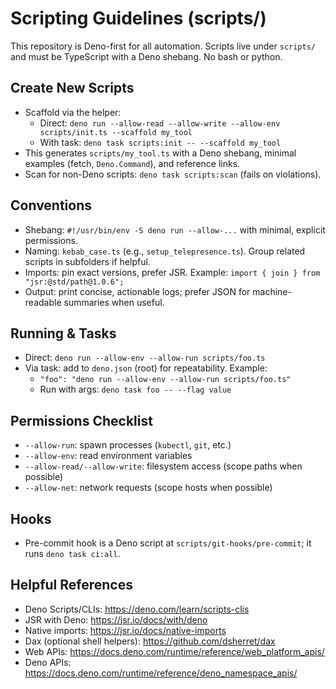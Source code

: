 # Scripting Guidelines (scripts/)

This repository is Deno-first for all automation. Scripts live under `scripts/` and must be TypeScript with a Deno shebang. No bash or python.

## Create New Scripts
- Scaffold via the helper:
  - Direct: `deno run --allow-read --allow-write --allow-env scripts/init.ts --scaffold my_tool`
  - With task: `deno task scripts:init -- --scaffold my_tool`
- This generates `scripts/my_tool.ts` with a Deno shebang, minimal examples (fetch, `Deno.Command`), and reference links.
- Scan for non-Deno scripts: `deno task scripts:scan` (fails on violations).

## Conventions
- Shebang: `#!/usr/bin/env -S deno run --allow-...` with minimal, explicit permissions.
- Naming: `kebab_case.ts` (e.g., `setup_telepresence.ts`). Group related scripts in subfolders if helpful.
- Imports: pin exact versions, prefer JSR. Example: `import { join } from "jsr:@std/path@1.0.6";`
- Output: print concise, actionable logs; prefer JSON for machine-readable summaries when useful.

## Running & Tasks
- Direct: `deno run --allow-env --allow-run scripts/foo.ts`
- Via task: add to `deno.json` (root) for repeatability. Example:
  - `"foo": "deno run --allow-env --allow-run scripts/foo.ts"`
  - Run with args: `deno task foo -- --flag value`

## Permissions Checklist
- `--allow-run`: spawn processes (`kubectl`, `git`, etc.)
- `--allow-env`: read environment variables
- `--allow-read/--allow-write`: filesystem access (scope paths when possible)
- `--allow-net`: network requests (scope hosts when possible)

## Hooks
- Pre-commit hook is a Deno script at `scripts/git-hooks/pre-commit`; it runs `deno task ci:all`.

## Helpful References
- Deno Scripts/CLIs: https://deno.com/learn/scripts-clis
- JSR with Deno: https://jsr.io/docs/with/deno
- Native imports: https://jsr.io/docs/native-imports
- Dax (optional shell helpers): https://github.com/dsherret/dax
- Web APIs: https://docs.deno.com/runtime/reference/web_platform_apis/
- Deno APIs: https://docs.deno.com/runtime/reference/deno_namespace_apis/
